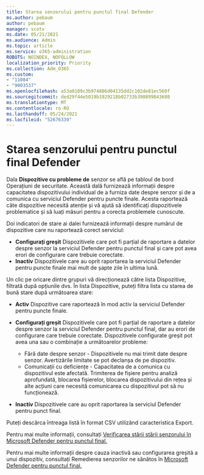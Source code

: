 ```yaml
---
title: Starea senzorului pentru punctul final Defender
ms.author: pebaum
author: pebaum
manager: scotv
ms.date: 05/21/2021
ms.audience: Admin
ms.topic: article
ms.service: o365-administration
ROBOTS: NOINDEX, NOFOLLOW
localization_priority: Priority
ms.collection: Adm_O365
ms.custom:
- "11084"
- "9003537"
ms.openlocfilehash: a53a0109c3b974806d04135dd2c102de81ec560f
ms.sourcegitcommit: ded29f44e5019b1929218b02733b390899843680
ms.translationtype: MT
ms.contentlocale: ro-RO
ms.lasthandoff: 05/24/2021
ms.locfileid: "52676339"
---
```

# <a name="defender-endpoint-check-sensor-status"></a>Starea senzorului pentru punctul final Defender

Dala **Dispozitive cu probleme de** senzor se află pe tabloul de bord Operațiuni de securitate. Această dală furnizează informații despre capacitatea dispozitivului individual de a furniza date despre senzor și de a comunica cu serviciul Defender pentru puncte finale. Acesta raportează câte dispozitive necesită atenție și vă ajută să identificați dispozitivele problematice și să luați măsuri pentru a corecta problemele cunoscute.

Doi indicatori de stare ai dalei furnizează informații despre numărul de dispozitive care nu raportează corect serviciul:

- **Configurați greșit** Dispozitivele care pot fi parțial de raportare a datelor despre senzor la serviciul Defender pentru punctul final și care pot avea erori de configurare care trebuie corectate.
- **Inactiv** Dispozitivele care au oprit raportarea la serviciul Defender pentru puncte finale mai mult de șapte zile în ultima lună.

Un clic pe oricare dintre grupuri vă direcționează către lista Dispozitive, filtrată după opțiunile dvs. În lista Dispozitive, puteți filtra lista cu starea de bună stare după următoarea stare:

- **Activ** Dispozitive care raportează în mod activ la serviciul Defender pentru puncte finale.
- **Configurați greșit** Dispozitivele care pot fi parțial de raportare a datelor despre senzor la serviciul Defender pentru punctul final, dar au erori de configurare care trebuie corectate. Dispozitivele configurate greșit pot avea una sau o combinație a următoarelor probleme:

    - Fără date despre senzor - Dispozitivele nu mai trimit date despre senzor. Avertizările limitate se pot declanșa de pe dispozitiv.
    - Comunicații cu deficiențe - Capacitatea de a comunica cu dispozitivul este afectată. Trimiterea de fișiere pentru analiză aprofundată, blocarea fișierelor, blocarea dispozitivului din rețea și alte acțiuni care necesită comunicarea cu dispozitivul pot să nu funcționează.
- **Inactiv** Dispozitivele care au oprit raportarea la serviciul Defender pentru punct final.

Puteți descărca întreaga listă în format CSV utilizând caracteristica Export.

Pentru mai multe informații, consultați [Verificarea stării stării senzorului în Microsoft Defender pentru punctul final.](/microsoft-365/security/defender-endpoint/check-sensor-status)

Pentru mai multe informații despre cauza inactivă sau configurarea greșită a unui dispozitiv, consultați Remedierea senzorilor ne sănătos în [Microsoft Defender pentru punctul final.](/microsoft-365/security/defender-endpoint/fix-unhealthy-sensors)
